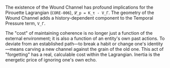 The existence of the Wound Channel has profound implications for the Pirouette Lagrangian (`CORE-006`), `𝓛_p = K_τ - V_Γ`. The geometry of the Wound Channel adds a history-dependent component to the Temporal Pressure term, `V_Γ`.

The "cost" of maintaining coherence is no longer just a function of the external environment; it is also a function of an entity's own past actions. To deviate from an established path—to break a habit or change one's identity—means carving a new channel against the grain of the old one. This act of "forgetting" has a real, calculable cost within the Lagrangian. Inertia is the energetic price of ignoring one's own echo.